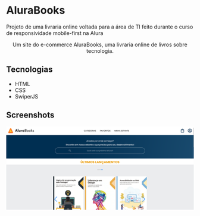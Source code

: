 # AluraBooks
Projeto de uma livraria online voltada para a área de TI feito durante o curso de responsividade mobile-first na Alura

<p align="center">Um site do e-commerce AluraBooks, uma livraria online de livros sobre tecnologia.</p>

## Tecnologias
* HTML
* CSS
* SwiperJS

## Screenshots
![Screenshot da tela inicial do AluraBooks](https://github.com/gabrieldenti/alurabooks/blob/main/img/Print%20do%20site%20AluraBooks.png?raw=true)
